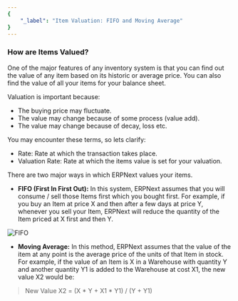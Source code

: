 ```yaml
---
{
	"_label": "Item Valuation: FIFO and Moving Average"
}
---
```

### How are Items Valued?

One of the major features of any inventory system is that you can find out the value of any item based on its historic or average price. You can also find the value of all your items for your balance sheet. 

Valuation is important because:

- The buying price may fluctuate.
- The value may change because of some process (value add).
- The value may change because of decay, loss etc.

You may encounter these terms, so lets clarify:

- Rate: Rate at which the transaction takes place.
- Valuation Rate: Rate at which the items value is set for your valuation.

There are two major ways in which ERPNext values your items.

- **FIFO (First In First Out):** In this system, ERPNext assumes that you will consume / sell those Items first which you bought first. For example, if you buy an Item at price X and then after a few days at price Y, whenever you sell your Item, ERPNext will reduce the quantity of the Item priced at X first and then Y.

![FIFO](img/fifo.png)

- **Moving Average:** In this method, ERPNext assumes that the value of the item at any point is the average price of the units of that Item in stock. For example, if the value of an Item is X in a Warehouse with quantity Y and another quantity Y1 is added to the Warehouse at cost X1, the new value X2 would be:

> New Value X2 = (X * Y + X1 * Y1) / (Y + Y1)